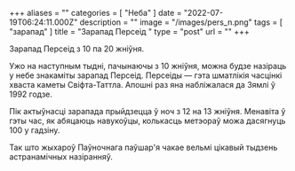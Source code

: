 +++
aliases = ""
categories = [ "Неба" ]
date = "2022-07-19T06:24:11.000Z"
description = ""
image = "/images/pers_n.png"
tags = [ "зарапад" ]
title = "Зарапад Персеід "
type = "post"
url = ""
+++


Зарапад Персеід з 10 па 20 жніўня.  
  
Ужо на наступным тыдні, пачынаючы з 10 жніўня, можна будзе назіраць у небе знакаміты зарапад Персеід. Персеіды — гэта шматлікія часцінкі хваста каметы Свіфта-Таттла. Апошні раз яна набліжалася да Зямлі ў 1992 годзе.  
  
Пік актыўнасці зарапада прыйдзецца ў ноч з 12 на 13 жніўня. Менавіта ў гэты час, як абяцаюць навукоўцы, колькасць метэораў можа дасягнуць 100 у гадзіну.  
  
Так што жыхароў Паўночнага паўшар'я чакае вельмi цікавый тыдзень астранамічных назіранняў.
